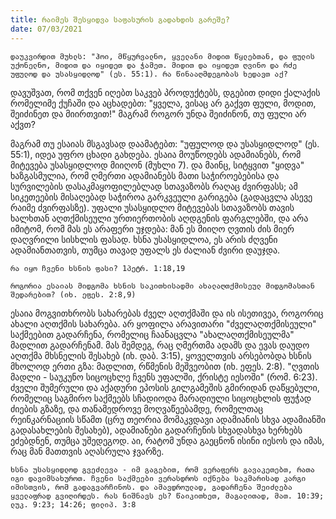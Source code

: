 ```yaml
---
title: რაიმეს შესყიდვა საფასურის გადახდის გარეშე?  
date: 07/03/2021
---
```


`დაუკვირდით მუხლს: "ჰოი, მწყურვალნო, ყველანი მიდით წყლებთან, და ფულის უქონელნო, მიდით და იყიდეთ და ჭამეთ. მიდით და იყიდეთ ღვინო და რძე უფულოდ და უსასყიდლოდ" (ეს. 55:1). რა წინააღმდეგობას ხედავთ აქ?`

დავუშვათ, რომ თქვენ იღებთ საკვებ პროდუქტებს, დგებით დიდი ქალაქის რომელიმე ქუჩაში და აცხადებთ: "ყველა, ვისაც არ გაქვთ ფული, მოდით, შეიძინეთ და მიირთვით!" მაგრამ როგორ უნდა შეიძინონ, თუ ფული არ აქვთ?

მაგრამ თუ ესაიას მსგავსად დაამატებთ: "უფულოდ და უსასყიდლოდ" (ეს. 55:1), იდეა უფრო ცხადი გახდება. ესაია მოუწოდებს ადამიანებს, რომ მიტევება უსასყიდლოდ მიიღონ (მუხლი 7). და მაინც, სიტყვით "ყიდვა" ხაზგასმულია, რომ ღმერთი ადამიანებს მათი საჭიროებებისა და სურვილების დასაკმაყოფილებლად სთავაზობს რაღაც ძვირფასს; ამ სიკეთეების მისაღებად საჭიროა გარკვეული გარიგება (გადაცვლა ასევე რაიმე ძვირფასზე). უფალი უსასყიდლო მიტევებას სთავაზობს თავის ხალხთან აღთქმისეული ურთიერთობის აღდგენის ფარგლებში, და არა იმიტომ, რომ მას ეს არაფერი უჯდება: მან ეს მიიღო ღვთის ძის მიერ დაღვრილი სისხლის ფასად.  ხსნა უსასყიდლოა, ეს არის ძღვენი ადამიანთათვის,  თუმცა თავად უფალს ეს ძალიან ძვირი დაუჯდა.

`რა იყო ჩვენი ხსნის ფასი? 1პეტრ. 1:18,19`

`როგორია ესაიას მიდგომა ხსნის საკითხისადმი ახალაღთქმისეულ მიდგომასთან შედარებით? (იხ. ეფეს. 2:8,9)`

ესაია მოგვითხრობს სახარებას ძველ აღთქმაში და ის ისეთივეა, როგორიც ახალი აღთქმის სახარება. არ ყოფილა არავითარი "ძველაღთქმისეული" საქმეებით გადარჩენა, რომელიც ჩაანაცვლა "ახალაღთქმისეულმა" მადლით გადარჩენამ. მას შემდეგ, რაც ღმერთმა ადამს და ევას დაუდო აღთქმა მხსნელის შესახებ (იხ. დაბ. 3:15), ყოველთვის არსებობდა ხსნის მხოლოდ ერთი გზა: მადლით, რწმენის მეშვეობით (იხ. ეფეს. 2:8). "ღვთის მადლი - საუკუნო სიცოცხლე ჩვენს უფალში, ქრისტე იესოში" (რომ. 6:23). ძველი შუმერული და აქადური ეპოსის გილგამეშის გმირიდან დაწყებული, რომელიც საგმირო საქმეებს სჩადიოდა მარადიული სიცოცხლის ფუჭად ძიების გზაზე, და თანამედროვე მოღვაწეებამდე, რომელთაც რეინკარნაციის სწამთ (ცრუ თეორია მომაკვდავი ადამიანის სხვა ადამიანში გადასახლების შესახებ), ადამიანები გადარჩენის სხვადასხვა ხერხებს ეძებდნენ, თუმცა უშედეგოდ. აი, რატომ უნდა გაეცნონ ისინი იესოს და იმას, რაც მან მათთვის აღასრულა ჯვარზე.

`ხსნა უსასყიდლოდ გვეძლევა - იმ გაგებით, რომ ვერაფერს გავაკეთებთ, რათა იგი დავიმსახუროთ. ჩვენი საქმეები ვერასდროს იქნება საკმარისად კარგი იმისთვის, რომ გადაგვარჩინოს. და ამავდროულად, გადარჩენა შეიძლება ყველაფრად გვიღირდეს. რას ნიშნავს ეს? წაიკითხეთ, მაგალითად, მათ. 10:39; ლუკ. 9:23; 14:26; ფილიპ. 3:8`